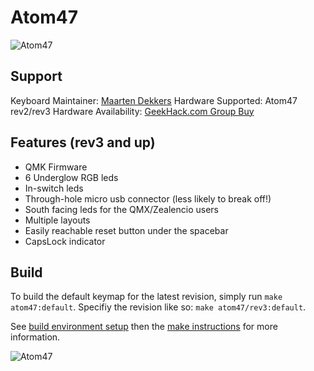# Atom47

![Atom47](https://i.imgur.com/Wwflqvt.png)

## Support
Keyboard Maintainer: [Maarten Dekkers](https://github.com/maartenwut)
Hardware Supported: Atom47 rev2/rev3
Hardware Availability: [GeekHack.com Group Buy](https://geekhack.org/index.php?topic=93447.msg2545221)


## Features (rev3 and up)
- QMK Firmware
- 6 Underglow RGB leds
- In-switch leds
- Through-hole micro usb connector (less likely to break off!)
- South facing leds for the QMX/Zealencio users
- Multiple layouts
- Easily reachable reset button under the spacebar
- CapsLock indicator

## Build
To build the default keymap for the latest revision, simply run `make atom47:default`. Specifiy the revision like so: `make atom47/rev3:default`.

See [build environment setup](https://docs.qmk.fm/build_environment_setup.html) then the [make instructions](https://docs.qmk.fm/make_instructions.html) for more information.

![Atom47](https://i.imgur.com/JfYnOba.jpg)
